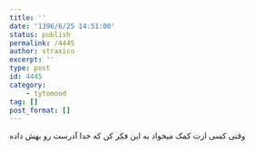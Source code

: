 ```yaml
---
title: ''
date: '1396/6/25 14:51:00'
status: publish
permalink: /4445
author: straxico
excerpt: ''
type: post
id: 4445
category:
    - tytomood
tag: []
post_format: []
---
```

وقتی کسی ازت کمک میخواد به این فکر کن که خدا آدرست رو بهش داده
